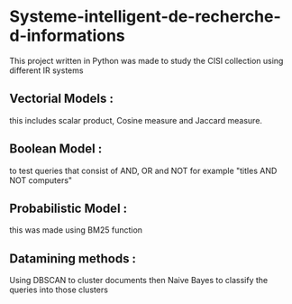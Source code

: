 # Systeme-intelligent-de-recherche-d-informations
This project written in Python was made to study the CISI collection using different IR systems
## Vectorial Models : 
this includes scalar product, Cosine measure and Jaccard measure.
## Boolean Model : 
to test queries that consist of AND, OR and NOT for example "titles AND NOT computers"
## Probabilistic Model : 
this was made using BM25 function
## Datamining methods : 
Using DBSCAN to cluster documents then Naive Bayes to classify the queries into those clusters
